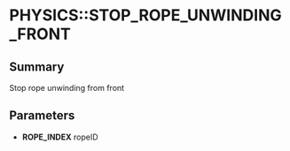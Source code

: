 # PHYSICS::STOP_ROPE_UNWINDING_FRONT

## Summary
Stop rope unwinding from front

## Parameters
* **ROPE_INDEX** ropeID